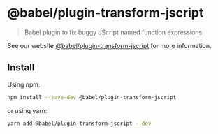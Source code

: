 # @babel/plugin-transform-jscript

> Babel plugin to fix buggy JScript named function expressions

See our website [@babel/plugin-transform-jscript](https://babeljs.io/docs/babel-plugin-transform-jscript) for more information.

## Install

Using npm:

```sh
npm install --save-dev @babel/plugin-transform-jscript
```

or using yarn:

```sh
yarn add @babel/plugin-transform-jscript --dev
```
